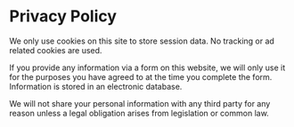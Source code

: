 # Privacy Policy

We only use cookies on this site to store session data. No tracking or ad
related cookies are used.

If you provide any information via a form on this website, we will only use
it for the purposes you have agreed to at the time you complete the form. 
Information is stored in an electronic database.

We will not share your personal information with any third party for any reason
unless a legal obligation arises from legislation or common law.